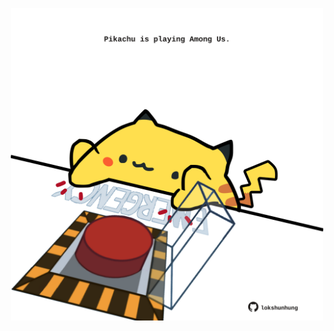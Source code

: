 <!-- built at 31/10/2022, 11:01:02 UTC -->
<p align="center">
  <img width="500" height="500" src="./ReadmeImage.svg">
</p>
